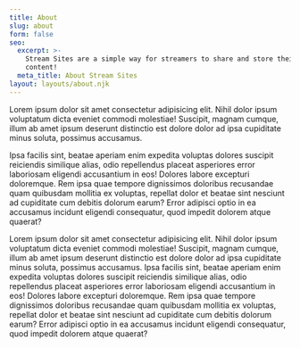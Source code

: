 ```yaml
---
title: About
slug: about
form: false
seo:
  excerpt: >-
    Stream Sites are a simple way for streamers to share and store their
    content!
  meta_title: About Stream Sites
layout: layouts/about.njk
---
```

Lorem ipsum dolor sit amet consectetur adipisicing elit. Nihil dolor ipsum voluptatum dicta eveniet commodi molestiae! Suscipit, magnam cumque, illum ab amet ipsum deserunt distinctio est dolore dolor ad ipsa cupiditate minus soluta, possimus accusamus.

Ipsa facilis sint, beatae aperiam enim expedita voluptas dolores suscipit reiciendis similique alias, odio repellendus placeat asperiores error laboriosam eligendi accusantium in eos! Dolores labore excepturi doloremque. Rem ipsa quae tempore dignissimos doloribus recusandae quam quibusdam mollitia ex voluptas, repellat dolor et beatae sint nesciunt ad cupiditate cum debitis dolorum earum? Error adipisci optio in ea accusamus incidunt eligendi consequatur, quod impedit dolorem atque quaerat?

Lorem ipsum dolor sit amet consectetur adipisicing elit. Nihil dolor ipsum voluptatum dicta eveniet commodi molestiae! Suscipit, magnam cumque, illum ab amet ipsum deserunt distinctio est dolore dolor ad ipsa cupiditate minus soluta, possimus accusamus. Ipsa facilis sint, beatae aperiam enim expedita voluptas dolores suscipit reiciendis similique alias, odio repellendus placeat asperiores error laboriosam eligendi accusantium in eos! Dolores labore excepturi doloremque. Rem ipsa quae tempore dignissimos doloribus recusandae quam quibusdam mollitia ex voluptas, repellat dolor et beatae sint nesciunt ad cupiditate cum debitis dolorum earum? Error adipisci optio in ea accusamus incidunt eligendi consequatur, quod impedit dolorem atque quaerat?
